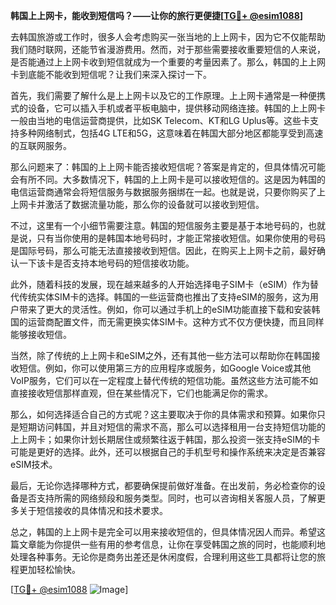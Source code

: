 **韩国上上网卡，能收到短信吗？——让你的旅行更便捷[[TG💪+ @esim1088](https://t.me/s/esim1088)]**

去韩国旅游或工作时，很多人会考虑购买一张当地的上上网卡，因为它不仅能帮助我们随时联网，还能节省漫游费用。然而，对于那些需要接收重要短信的人来说，是否能通过上上网卡收到短信就成为一个重要的考量因素了。那么，韩国的上上网卡到底能不能收到短信呢？让我们来深入探讨一下。

首先，我们需要了解什么是上上网卡以及它的工作原理。上上网卡通常是一种便携式的设备，它可以插入手机或者平板电脑中，提供移动网络连接。韩国的上上网卡一般由当地的电信运营商提供，比如SK Telecom、KT和LG Uplus等。这些卡支持多种网络制式，包括4G LTE和5G，这意味着在韩国大部分地区都能享受到高速的互联网服务。

那么问题来了：韩国的上上网卡能否接收短信呢？答案是肯定的，但具体情况可能会有所不同。大多数情况下，韩国的上上网卡是可以接收短信的。这是因为韩国的电信运营商通常会将短信服务与数据服务捆绑在一起。也就是说，只要你购买了上上网卡并激活了数据流量功能，那么你的设备就可以接收到短信。

不过，这里有一个小细节需要注意。韩国的短信服务主要是基于本地号码的，也就是说，只有当你使用的是韩国本地号码时，才能正常接收短信。如果你使用的号码是国际号码，那么可能无法直接接收到短信。因此，在购买上上网卡之前，最好确认一下该卡是否支持本地号码的短信接收功能。

此外，随着科技的发展，现在越来越多的人开始选择电子SIM卡（eSIM）作为替代传统实体SIM卡的选择。韩国的一些运营商也推出了支持eSIM的服务，这为用户带来了更大的灵活性。例如，你可以通过手机上的eSIM功能直接下载和安装韩国的运营商配置文件，而无需更换实体SIM卡。这种方式不仅方便快捷，而且同样能够接收短信。

当然，除了传统的上上网卡和eSIM之外，还有其他一些方法可以帮助你在韩国接收短信。例如，你可以使用第三方的应用程序或服务，如Google Voice或其他VoIP服务，它们可以在一定程度上替代传统的短信功能。虽然这些方法可能不如直接接收短信那样直观，但在某些情况下，它们也能满足你的需求。

那么，如何选择适合自己的方式呢？这主要取决于你的具体需求和预算。如果你只是短期访问韩国，并且对短信的需求不高，那么可以选择租用一台支持短信功能的上上网卡；如果你计划长期居住或频繁往返于韩国，那么投资一张支持eSIM的卡可能是更好的选择。此外，还可以根据自己的手机型号和操作系统来决定是否兼容eSIM技术。

最后，无论你选择哪种方式，都要确保提前做好准备。在出发前，务必检查你的设备是否支持所需的网络频段和服务类型。同时，也可以咨询相关客服人员，了解更多关于短信接收的具体情况和技术要求。

总之，韩国的上上网卡是完全可以用来接收短信的，但具体情况因人而异。希望这篇文章能为你提供一些有用的参考信息，让你在享受韩国之旅的同时，也能顺利地处理各种事务。无论你是商务出差还是休闲度假，合理利用这些工具都将让您的旅程更加轻松愉快。

[[TG💪+ @esim1088](https://t.me/s/esim1088) ![Image](https://i.postimg.cc/4NQfJmqS/Snipaste-2025-05-13-00-14-12.png)]